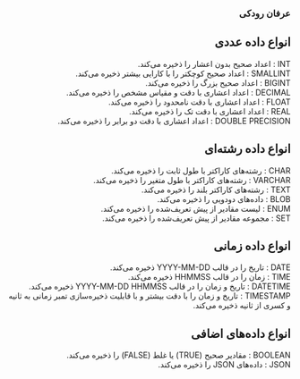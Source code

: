 <div dir="rtl">
<h3>عرفان رودکی</h3>

  <h2>انواع داده عددی</h2>
INT  : اعداد صحیح بدون اعشار را ذخیره می‌کند.<br>
SMALLINT :  اعداد صحیح کوچکتر را با کارایی بیشتر ذخیره می‌کند.<br>
BIGINT  : اعداد صحیح بزرگ را ذخیره می‌کند.<br>
DECIMAL :  اعداد اعشاری با دقت و مقیاس مشخص را ذخیره می‌کند.<br>
FLOAT  : اعداد اعشاری با دقت نامحدود را ذخیره می‌کند.<br>
REAL  : اعداد اعشاری با دقت تک را ذخیره می‌کند.<br>
DOUBLE PRECISION  : اعداد اعشاری با دقت دو برابر را ذخیره می‌کند.<br>

  <h2>انواع داده رشته‌ای</h2>
CHAR  : رشته‌های کاراکتر با طول ثابت را ذخیره می‌کند.<br>
VARCHAR :  رشته‌های کاراکتر با طول متغیر را ذخیره می‌کند.<br>
TEXT  : رشته‌های کاراکتر بلند را ذخیره می‌کند.<br>
BLOB  : داده‌های دودویی را ذخیره می‌کند.<br>
ENUM : لیست مقادیر از پیش تعریف‌شده را ذخیره می‌کند.<br>
SET  : مجموعه مقادیر از پیش تعریف‌شده را ذخیره می‌کند.<br>

  <h2>انواع داده زمانی</h2>
DATE  : تاریخ را در قالب YYYY-MM-DD ذخیره می‌کند.<br>
TIME  : زمان را در قالب HHMMSS ذخیره می‌کند.<br>
DATETIME :  تاریخ و زمان را در قالب YYYY-MM-DD HHMMSS ذخیره می‌کند.<br>
TIMESTAMP  : تاریخ و زمان را با دقت بیشتر و با قابلیت ذخیره‌سازی تمبر زمانی به ثانیه و کسری از ثانیه ذخیره می‌کند.<br>
<h2>انواع داده‌های اضافی</h2>
BOOLEAN  : مقادیر صحیح (TRUE) یا غلط (FALSE) را ذخیره می‌کند.<br>
JSON :  داده‌های JSON را ذخیره می‌کند.<br>
</div>
